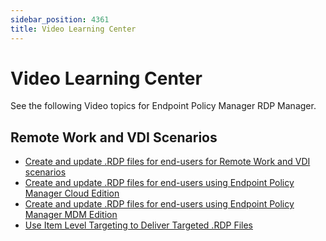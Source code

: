 ```yaml
---
sidebar_position: 4361
title: Video Learning Center
---
```


# Video Learning Center

See the following Video topics for Endpoint Policy Manager RDP Manager.

## Remote Work and VDI Scenarios

* [Create and update .RDP files for end-users for Remote Work and VDI scenarios](VDIScenarios)
* [Create and update .RDP files for end-users using Endpoint Policy Manager Cloud Edition](Cloud)
* [Create and update .RDP files for end-users using Endpoint Policy Manager MDM Edition](MDM)
* [Use Item Level Targeting to Deliver Targeted .RDP Files](ItemLevelTargeting)